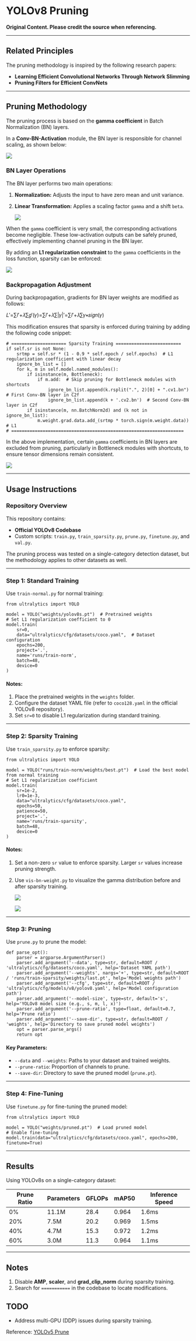 # YOLOv8 Pruning

**Original Content. Please credit the source when referencing.**

------

## Related Principles

The pruning methodology is inspired by the following research papers:

- **Learning Efficient Convolutional Networks Through Network Slimming**
- **Pruning Filters for Efficient ConvNets**

------

## Pruning Methodology

The pruning process is based on the **gamma coefficient** in Batch Normalization (BN) layers.

In a **Conv-BN-Activation** module, the BN layer is responsible for channel scaling, as shown below:

![](assets/BN.jpg)

### BN Layer Operations

The BN layer performs two main operations:

1. **Normalization:** Adjusts the input to have zero mean and unit variance.

2. **Linear Transformation:** Applies a scaling factor `gamma` and a shift `beta`.

   ![](assets/2.jpg)

When the `gamma` coefficient is very small, the corresponding activations become negligible. These low-activation outputs can be safely pruned, effectively implementing channel pruning in the BN layer.

By adding an **L1 regularization constraint** to the `gamma` coefficients in the loss function, sparsity can be enforced:

![](assets/3.jpg)

### Backpropagation Adjustment

During backpropagation, gradients for BN layer weights are modified as follows:

𝐿′=∑𝑙′+𝜆∑𝑔′(𝛾)=∑𝑙′+𝜆∑|𝛾|′=∑𝑙′+𝜆∑𝛾∗𝑠𝑖𝑔𝑛(𝛾)

This modification ensures that sparsity is enforced during training by adding the following code snippet:

```
# ===================== Sparsity Training =========================
if self.sr is not None:
    srtmp = self.sr * (1 - 0.9 * self.epoch / self.epochs)  # L1 regularization coefficient with linear decay
    ignore_bn_list = []
    for k, m in self.model.named_modules():
        if isinstance(m, Bottleneck):
            if m.add:  # Skip pruning for Bottleneck modules with shortcuts
                ignore_bn_list.append(k.rsplit(".", 2)[0] + ".cv1.bn")  # First Conv-BN layer in C2f
                ignore_bn_list.append(k + '.cv2.bn')  # Second Conv-BN layer in C2f
        if isinstance(m, nn.BatchNorm2d) and (k not in ignore_bn_list):
            m.weight.grad.data.add_(srtmp * torch.sign(m.weight.data))  # L1
# ==================================================================
```

In the above implementation, certain `gamma` coefficients in BN layers are excluded from pruning, particularly in Bottleneck modules with shortcuts, to ensure tensor dimensions remain consistent.

![](assets/c2f.jpg)

------

## Usage Instructions

### Repository Overview

This repository contains:

- **Official YOLOv8 Codebase**
- Custom scripts: `train.py`, `train_sparsity.py`, `prune.py`, `finetune.py`, and `val.py`.

The pruning process was tested on a single-category detection dataset, but the methodology applies to other datasets as well.

------

### Step 1: Standard Training

Use `train-normal.py` for normal training:

```
from ultralytics import YOLO

model = YOLO("weights/yolov8s.pt")  # Pretrained weights
# Set L1 regularization coefficient to 0
model.train(
    sr=0, 
    data="ultralytics/cfg/datasets/coco.yaml",  # Dataset configuration
    epochs=200, 
    project='.', 
    name='runs/train-norm', 
    batch=48, 
    device=0
)

```

#### Notes:

1. Place the pretrained weights in the `weights` folder.
2. Configure the dataset YAML file (refer to `coco128.yaml` in the official YOLOv8 repository).
3. Set `sr=0` to disable L1 regularization during standard training.

------

### Step 2: Sparsity Training

Use `train_sparsity.py` to enforce sparsity:

```
from ultralytics import YOLO

model = YOLO("runs/train-norm/weights/best.pt")  # Load the best model from normal training
# Set L1 regularization coefficient
model.train(
    sr=1e-2, 
    lr0=1e-3,
    data="ultralytics/cfg/datasets/coco.yaml", 
    epochs=50, 
    patience=50, 
    project='.', 
    name='runs/train-sparsity', 
    batch=48, 
    device=0
)
```

#### Notes:

1. Set a non-zero `sr` value to enforce sparsity. Larger `sr` values increase pruning strength.

2. Use `vis-bn-weight.py` to visualize the gamma distribution before and after sparsity training.

   ![](assets/dist-norm.jpg)

   ![](assets/dist-sparse.png)

------

### Step 3: Pruning

Use `prune.py` to prune the model:

```
def parse_opt():
    parser = argparse.ArgumentParser()
    parser.add_argument('--data', type=str, default=ROOT / 'ultralytics/cfg/datasets/coco.yaml', help='Dataset YAML path')
    parser.add_argument('--weights', nargs='+', type=str, default=ROOT / 'runs/train-sparsity/weights/last.pt', help='Model weights path')
    parser.add_argument('--cfg', type=str, default=ROOT / 'ultralytics/cfg/models/v8/yolov8.yaml', help='Model configuration path')
    parser.add_argument('--model-size', type=str, default='s', help='YOLOv8 model size (e.g., s, m, l, x)')
    parser.add_argument('--prune-ratio', type=float, default=0.7, help='Prune ratio')
    parser.add_argument('--save-dir', type=str, default=ROOT / 'weights', help='Directory to save pruned model weights')
    opt = parser.parse_args()
    return opt

```

#### Key Parameters:

- `--data` and `--weights`: Paths to your dataset and trained weights.
- `--prune-ratio`: Proportion of channels to prune.
- `--save-dir`: Directory to save the pruned model (`prune.pt`).

------

### Step 4: Fine-Tuning

Use `finetune.py` for fine-tuning the pruned model:

```
from ultralytics import YOLO

model = YOLO("weights/pruned.pt")  # Load pruned model
# Enable fine-tuning
model.train(data="ultralytics/cfg/datasets/coco.yaml", epochs=200, finetune=True)

```

------

## Results

Using YOLOv8s on a single-category dataset:

| **Prune Ratio** | **Parameters** | **GFLOPs** | **mAP50** | **Inference Speed** |
| --------------- | -------------- | ---------- | --------- | ------------------- |
| 0%              | 11.1M          | 28.4       | 0.964     | 1.6ms               |
| 20%             | 7.5M           | 20.2       | 0.969     | 1.5ms               |
| 40%             | 4.7M           | 15.3       | 0.972     | 1.2ms               |
| 60%             | 3.0M           | 11.3       | 0.964     | 1.1ms               |

------

## Notes

1. Disable **AMP**, **scaler**, and **grad_clip_norm** during sparsity training.
2. Search for `===========` in the codebase to locate modifications.

## TODO

- Address multi-GPU (DDP) issues during sparsity training.

Reference: [YOLOv5 Prune](https://github.com/midasklr/yolov5prune)